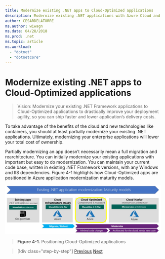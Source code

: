 ```yaml
---
title: Modernize existing .NET apps to Cloud-Optimized applications
description: Modernize existing .NET applications with Azure Cloud and Windows containers.
author: CESARDELATORRE
ms.author: wiwagn
ms.date: 04/28/2018
ms.prod: .net
ms.topic: article
ms.workload: 
  - "dotnet"
  - "dotnetcore"
---
```

# Modernize existing .NET apps to Cloud-Optimized applications

> Vision: Modernize your existing .NET Framework applications to Cloud-Optimized applications to drastically improve your deployment agility, so you can ship faster and lower application’s delivery costs.

To take advantage of the benefits of the cloud and new technologies like containers, you should at least partially modernize your existing .NET applications. Ultimately, modernizing your enterprise applications will lower your total cost of ownership.

Partially modernizing an app doesn’t necessarily mean a full migration and rearchitecture. You can initially modernize your existing applications with important but easy to do modernization. You can maintain your current code base, written in existing .NET Framework versions, with any Windows and IIS dependencies. Figure 4-1 highlights how Cloud-Optimized apps are positioned in Azure application modernization maturity models.

![Positioning Cloud-Optimized applications](./media/image1.png)

> **Figure 4-1.** Positioning Cloud-Optimized applications

>[!div class="step-by-step"]
[Previous](../migrate-your-relational-databases-to-azure.md)
[Next](reasons-to-modernize-existing-net-apps-to-cloud-optimized-applications.md)
